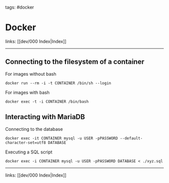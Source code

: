 tags: #docker

# Docker

links: [[dev/000 Index|Index]]

---

## Connecting to the filesystem of a container

For images without bash

```
docker run --rm -i -t CONTAINER /bin/sh --login
```

For images with bash

```
docker exec -t -i CONTAINER /bin/bash
```

## Interacting with MariaDB

Connecting to the database

```
docker exec -it CONTAINER mysql -u USER -pPASSWORD --default-character-set=utf8 DATABASE
```

Executing a SQL script

```
docker exec -i CONTAINER mysql -u USER -pPASSWORD DATABASE < ./xyz.sql
```

---
links: [[dev/000 Index|Index]]